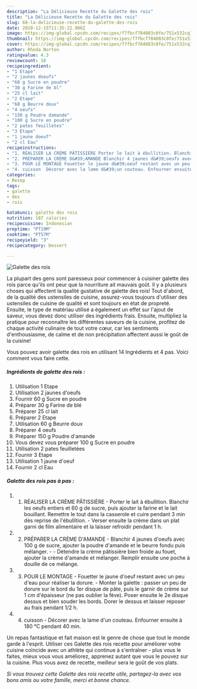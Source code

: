 ```yaml
---
description: "La Délicieuse Recette du Galette des rois"
title: "La Délicieuse Recette du Galette des rois"
slug: 68-la-delicieuse-recette-du-galette-des-rois
date: 2020-12-15T11:35:22.906Z
image: https://img-global.cpcdn.com/recipes/f7fbcf784083c0fe/751x532cq70/galette-des-rois-photo-principale-de-la-recette.jpg
thumbnail: https://img-global.cpcdn.com/recipes/f7fbcf784083c0fe/751x532cq70/galette-des-rois-photo-principale-de-la-recette.jpg
cover: https://img-global.cpcdn.com/recipes/f7fbcf784083c0fe/751x532cq70/galette-des-rois-photo-principale-de-la-recette.jpg
author: Rhoda Norton
ratingvalue: 4.3
reviewcount: 10
recipeingredient:
- "1 Etape"
- "2 jaunes doeufs"
- "60 g Sucre en poudre"
- "30 g Farine de bl"
- "25 cl lait"
- "2 Etape"
- "60 g Beurre doux"
- "4 oeufs"
- "150 g Poudre damande"
- "100 g Sucre en poudre"
- "2 pates feuilletes"
- "3 Etape"
- "1 jaune doeuf"
- "2 cl Eau"
recipeinstructions:
- "1. RÉALISER LA CRÈME PÂTISSIÈRE Porter le lait à ébullition. Blanchir les oeufs entiers et 60 g de sucre, puis ajouter la farine et le lait bouillant. Remettre le tout dans la casserole et cuire pendant 3 min dès reprise de l&#39;ébullition.  Verser ensuite la crème dans un plat garni de film alimentaire et la laisser refroidir pendant 1 h."
- "2. PRÉPARER LA CRÈME D&#39;AMANDE Blanchir 4 jaunes d&#39;oeufs avec 100 g de sucre, ajouter la poudre d&#39;amande et le beurre fondu puis mélanger.  Détendre la crème pâtissière bien froide au fouet, ajouter la crème d&#39;amande et mélanger. Remplir ensuite une poche à douille de ce mélange."
- "3. POUR LE MONTAGE Fouetter le jaune d&#39;oeuf restant avec un peu d&#39;eau pour réaliser la dorure.  Monter la galette : passer un peu de dorure sur le bord du 1er disque de pâte, puis le garnir de crème sur 1 cm d&#39;épaisseur (ne pas oublier la fève). Poser ensuite le 2e disque dessus et bien souder les bords. Dorer le dessus et laisser reposer au frais pendant 1/2 h."
- "4. cuisson  Décorer avec la lame d&#39;un couteau. Enfourner ensuite à 180 °C pendant 40 min."
categories:
- Resep
tags:
- galette
- des
- rois

katakunci: galette des rois 
nutrition: 187 calories
recipecuisine: Indonesian
preptime: "PT19M"
cooktime: "PT57M"
recipeyield: "3"
recipecategory: Dessert

---
```



![Galette des rois](https://img-global.cpcdn.com/recipes/f7fbcf784083c0fe/751x532cq70/galette-des-rois-photo-principale-de-la-recette.jpg)

La plupart des gens sont paresseux pour commencer à cuisiner galette des rois parce qu'ils ont peur que la nourriture ait mauvais goût. Il y a plusieurs choses qui affectent la qualité gustative de galette des rois! Tout d'abord, de la qualité des ustensiles de cuisine, assurez-vous toujours d'utiliser des ustensiles de cuisine de qualité et sont toujours en état de propreté. Ensuite, le type de matériau utilisé a également un effet sur l'ajout de saveur, vous devez donc utiliser des ingrédients frais. Ensuite, multipliez la pratique pour reconnaître les différentes saveurs de la cuisine, profitez de chaque activité culinaire de tout votre cœur, car les sentiments d'enthousiasme, de calme et de non précipitation affectent aussi le goût de la cuisine!

<!--inarticleads1-->

Vous pouvez avoir galette des rois en utilisant 14 Ingrédients et 4 pas. Voici comment vous faire cette.

##### Ingrédients de galette des rois :

1. Utilisation 1 Etape
1. Utilisation 2 jaunes d&#39;oeufs
1. Fournir 60 g Sucre en poudre
1. Préparer 30 g Farine de blé
1. Préparer 25 cl lait
1. Préparer 2 Etape
1. Utilisation 60 g Beurre doux
1. Préparer 4 oeufs
1. Préparer 150 g Poudre d&#39;amande
1. Vous devez vous préparer 100 g Sucre en poudre
1. Utilisation 2 pates feuilletées
1. Fournir 3 Etape
1. Utilisation 1 jaune d&#39;oeuf
1. Fournir 2 cl Eau




<!--inarticleads2-->

##### Galette des rois pas à pas :

1. 1. RÉALISER LA CRÈME PÂTISSIÈRE - Porter le lait à ébullition. Blanchir les oeufs entiers et 60 g de sucre, puis ajouter la farine et le lait bouillant. Remettre le tout dans la casserole et cuire pendant 3 min dès reprise de l&#39;ébullition.  - Verser ensuite la crème dans un plat garni de film alimentaire et la laisser refroidir pendant 1 h.
1. 2. PRÉPARER LA CRÈME D&#39;AMANDE - Blanchir 4 jaunes d&#39;oeufs avec 100 g de sucre, ajouter la poudre d&#39;amande et le beurre fondu puis mélanger. -  - Détendre la crème pâtissière bien froide au fouet, ajouter la crème d&#39;amande et mélanger. Remplir ensuite une poche à douille de ce mélange.
1. 3. POUR LE MONTAGE - Fouetter le jaune d&#39;oeuf restant avec un peu d&#39;eau pour réaliser la dorure.  - Monter la galette : passer un peu de dorure sur le bord du 1er disque de pâte, puis le garnir de crème sur 1 cm d&#39;épaisseur (ne pas oublier la fève). Poser ensuite le 2e disque dessus et bien souder les bords. Dorer le dessus et laisser reposer au frais pendant 1/2 h.
1. 4. cuisson  - Décorer avec la lame d&#39;un couteau. Enfourner ensuite à 180 °C pendant 40 min.




<!--inarticleads1-->

<p>
Un repas fantastique et fait maison est le genre de chose que tout le monde garde à l'esprit. Utiliser ces Galette des rois recette pour améliorer votre cuisine coïncide avec un athlète qui continue à s'entraîner - plus vous le faites, mieux vous vous améliorez, apprenez autant que vous le pouvez sur la cuisine. Plus vous avez de recette, meilleur sera le goût de vos plats.
</p>

<p>
<i>Si vous trouvez cette Galette des rois recette utile, partagez-la avec vos bons amis ou votre famille, merci et bonne chance.</i>
</p>
